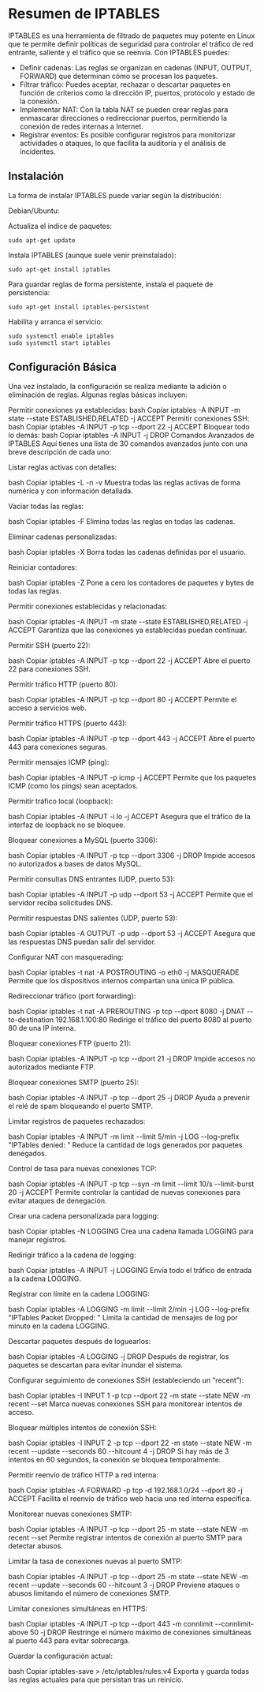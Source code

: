 # Resumen de IPTABLES
IPTABLES es una herramienta de filtrado de paquetes muy potente en Linux que te permite definir políticas de seguridad para controlar el tráfico de red entrante, saliente y el tráfico que se reenvía. Con IPTABLES puedes:

- Definir cadenas: Las reglas se organizan en cadenas (INPUT, OUTPUT, FORWARD) que determinan cómo se procesan los paquetes.
- Filtrar tráfico: Puedes aceptar, rechazar o descartar paquetes en función de criterios como la dirección IP, puertos, protocolo y estado de la conexión.
- Implementar NAT: Con la tabla NAT se pueden crear reglas para enmascarar direcciones o redireccionar puertos, permitiendo la conexión de redes internas a Internet.
- Registrar eventos: Es posible configurar registros para monitorizar actividades o ataques, lo que facilita la auditoría y el análisis de incidentes.

## Instalación
La forma de instalar IPTABLES puede variar según la distribución:

Debian/Ubuntu:

Actualiza el índice de paquetes:
```
sudo apt-get update
```
Instala IPTABLES (aunque suele venir preinstalado):

```
sudo apt-get install iptables
```
Para guardar reglas de forma persistente, instala el paquete de persistencia:
```
sudo apt-get install iptables-persistent
```
Habilita y arranca el servicio:
```
sudo systemctl enable iptables
sudo systemctl start iptables
```

## Configuración Básica
Una vez instalado, la configuración se realiza mediante la adición o eliminación de reglas. Algunas reglas básicas incluyen:

Permitir conexiones ya establecidas:
bash
Copiar
iptables -A INPUT -m state --state ESTABLISHED,RELATED -j ACCEPT
Permitir conexiones SSH:
bash
Copiar
iptables -A INPUT -p tcp --dport 22 -j ACCEPT
Bloquear todo lo demás:
bash
Copiar
iptables -A INPUT -j DROP
Comandos Avanzados de IPTABLES
Aquí tienes una lista de 30 comandos avanzados junto con una breve descripción de cada uno:

Listar reglas activas con detalles:

bash
Copiar
iptables -L -n -v
Muestra todas las reglas activas de forma numérica y con información detallada.

Vaciar todas las reglas:

bash
Copiar
iptables -F
Elimina todas las reglas en todas las cadenas.

Eliminar cadenas personalizadas:

bash
Copiar
iptables -X
Borra todas las cadenas definidas por el usuario.

Reiniciar contadores:

bash
Copiar
iptables -Z
Pone a cero los contadores de paquetes y bytes de todas las reglas.

Permitir conexiones establecidas y relacionadas:

bash
Copiar
iptables -A INPUT -m state --state ESTABLISHED,RELATED -j ACCEPT
Garantiza que las conexiones ya establecidas puedan continuar.

Permitir SSH (puerto 22):

bash
Copiar
iptables -A INPUT -p tcp --dport 22 -j ACCEPT
Abre el puerto 22 para conexiones SSH.

Permitir tráfico HTTP (puerto 80):

bash
Copiar
iptables -A INPUT -p tcp --dport 80 -j ACCEPT
Permite el acceso a servicios web.

Permitir tráfico HTTPS (puerto 443):

bash
Copiar
iptables -A INPUT -p tcp --dport 443 -j ACCEPT
Abre el puerto 443 para conexiones seguras.

Permitir mensajes ICMP (ping):

bash
Copiar
iptables -A INPUT -p icmp -j ACCEPT
Permite que los paquetes ICMP (como los pings) sean aceptados.

Permitir tráfico local (loopback):

bash
Copiar
iptables -A INPUT -i lo -j ACCEPT
Asegura que el tráfico de la interfaz de loopback no se bloquee.

Bloquear conexiones a MySQL (puerto 3306):

bash
Copiar
iptables -A INPUT -p tcp --dport 3306 -j DROP
Impide accesos no autorizados a bases de datos MySQL.

Permitir consultas DNS entrantes (UDP, puerto 53):

bash
Copiar
iptables -A INPUT -p udp --dport 53 -j ACCEPT
Permite que el servidor reciba solicitudes DNS.

Permitir respuestas DNS salientes (UDP, puerto 53):

bash
Copiar
iptables -A OUTPUT -p udp --dport 53 -j ACCEPT
Asegura que las respuestas DNS puedan salir del servidor.

Configurar NAT con masquerading:

bash
Copiar
iptables -t nat -A POSTROUTING -o eth0 -j MASQUERADE
Permite que los dispositivos internos compartan una única IP pública.

Redireccionar tráfico (port forwarding):

bash
Copiar
iptables -t nat -A PREROUTING -p tcp --dport 8080 -j DNAT --to-destination 192.168.1.100:80
Redirige el tráfico del puerto 8080 al puerto 80 de una IP interna.

Bloquear conexiones FTP (puerto 21):

bash
Copiar
iptables -A INPUT -p tcp --dport 21 -j DROP
Impide accesos no autorizados mediante FTP.

Bloquear conexiones SMTP (puerto 25):

bash
Copiar
iptables -A INPUT -p tcp --dport 25 -j DROP
Ayuda a prevenir el relé de spam bloqueando el puerto SMTP.

Limitar registros de paquetes rechazados:

bash
Copiar
iptables -A INPUT -m limit --limit 5/min -j LOG --log-prefix "IPTables denied: "
Reduce la cantidad de logs generados por paquetes denegados.

Control de tasa para nuevas conexiones TCP:

bash
Copiar
iptables -A INPUT -p tcp --syn -m limit --limit 10/s --limit-burst 20 -j ACCEPT
Permite controlar la cantidad de nuevas conexiones para evitar ataques de denegación.

Crear una cadena personalizada para logging:

bash
Copiar
iptables -N LOGGING
Crea una cadena llamada LOGGING para manejar registros.

Redirigir tráfico a la cadena de logging:

bash
Copiar
iptables -A INPUT -j LOGGING
Envía todo el tráfico de entrada a la cadena LOGGING.

Registrar con límite en la cadena LOGGING:

bash
Copiar
iptables -A LOGGING -m limit --limit 2/min -j LOG --log-prefix "IPTables Packet Dropped: "
Limita la cantidad de mensajes de log por minuto en la cadena LOGGING.

Descartar paquetes después de loguearlos:

bash
Copiar
iptables -A LOGGING -j DROP
Después de registrar, los paquetes se descartan para evitar inundar el sistema.

Configurar seguimiento de conexiones SSH (estableciendo un “recent”):

bash
Copiar
iptables -I INPUT 1 -p tcp --dport 22 -m state --state NEW -m recent --set
Marca nuevas conexiones SSH para monitorear intentos de acceso.

Bloquear múltiples intentos de conexión SSH:

bash
Copiar
iptables -I INPUT 2 -p tcp --dport 22 -m state --state NEW -m recent --update --seconds 60 --hitcount 4 -j DROP
Si hay más de 3 intentos en 60 segundos, la conexión se bloquea temporalmente.

Permitir reenvío de tráfico HTTP a red interna:

bash
Copiar
iptables -A FORWARD -p tcp -d 192.168.1.0/24 --dport 80 -j ACCEPT
Facilita el reenvío de tráfico web hacia una red interna específica.

Monitorear nuevas conexiones SMTP:

bash
Copiar
iptables -A INPUT -p tcp --dport 25 -m state --state NEW -m recent --set
Permite registrar intentos de conexión al puerto SMTP para detectar abusos.

Limitar la tasa de conexiones nuevas al puerto SMTP:

bash
Copiar
iptables -A INPUT -p tcp --dport 25 -m state --state NEW -m recent --update --seconds 60 --hitcount 3 -j DROP
Previene ataques o abusos limitando el número de conexiones SMTP.

Limitar conexiones simultáneas en HTTPS:

bash
Copiar
iptables -A INPUT -p tcp --dport 443 -m connlimit --connlimit-above 50 -j DROP
Restringe el número máximo de conexiones simultáneas al puerto 443 para evitar sobrecarga.

Guardar la configuración actual:

bash
Copiar
iptables-save > /etc/iptables/rules.v4
Exporta y guarda todas las reglas actuales para que persistan tras un reinicio.

